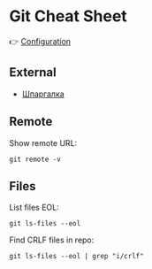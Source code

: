 # Git Cheat Sheet

👉 [Configuration](git.md#configuration)

## External
* [Шпаргалка](https://training.github.com/downloads/ru/github-git-cheat-sheet/)

## Remote
Show remote URL:
```
git remote -v
```

## Files
List files EOL:
```
git ls-files --eol
```

Find CRLF files in repo:
```
git ls-files --eol | grep "i/crlf"
```
